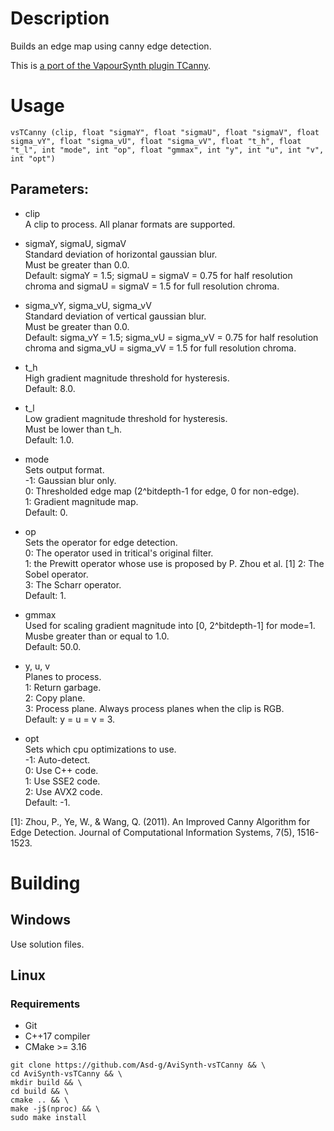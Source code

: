 # Description

Builds an edge map using canny edge detection.

This is [a port of the VapourSynth plugin TCanny](https://github.com/HomeOfVapourSynthEvolution/VapourSynth-TCanny).

# Usage

```
vsTCanny (clip, float "sigmaY", float "sigmaU", float "sigmaV", float sigma_vY", float "sigma_vU", float "sigma_vV", float "t_h", float "t_l", int "mode", int "op", float "gmmax", int "y", int "u", int "v", int "opt")
```

## Parameters:

- clip\
    A clip to process. All planar formats are supported.
    
- sigmaY, sigmaU, sigmaV\
    Standard deviation of horizontal gaussian blur.\
    Must be greater than 0.0.\
    Default: sigmaY = 1.5; sigmaU = sigmaV = 0.75 for half resolution chroma and sigmaU = sigmaV = 1.5 for full resolution chroma.

- sigma_vY, sigma_vU, sigma_vV\
    Standard deviation of vertical gaussian blur.\
    Must be greater than 0.0.\
    Default: sigma_vY = 1.5; sigma_vU = sigma_vV = 0.75 for half resolution chroma and sigma_vU = sigma_vV = 1.5 for full resolution chroma.
    
- t_h\
    High gradient magnitude threshold for hysteresis.\
    Default: 8.0.
    
- t_l\
    Low gradient magnitude threshold for hysteresis.\
    Must be lower than t_h.\
    Default: 1.0.
    
- mode\
    Sets output format.\
    -1: Gaussian blur only.\
    0: Thresholded edge map (2^bitdepth-1 for edge, 0 for non-edge).\
    1: Gradient magnitude map.\
    Default: 0.
    
- op\
    Sets the operator for edge detection.\
    0: The operator used in tritical's original filter.\
    1:  the Prewitt operator whose use is proposed by P. Zhou et al. [1]
    2: The Sobel operator.\
    3: The Scharr operator.\
    Default: 1.

- gmmax\
    Used for scaling gradient magnitude into [0, 2^bitdepth-1] for mode=1.\
    Musbe greater than or equal to 1.0.\
    Default: 50.0.
    
- y, u, v\
    Planes to process.\
    1: Return garbage.\
    2: Copy plane.\
    3: Process plane. Always process planes when the clip is RGB.\
    Default: y = u = v = 3.
    
- opt\
    Sets which cpu optimizations to use.\
    -1: Auto-detect.\
    0: Use C++ code.\
    1: Use SSE2 code.\
    2: Use AVX2 code.\
    Default: -1.

[1]: Zhou, P., Ye, W., & Wang, Q. (2011). An Improved Canny Algorithm for Edge Detection. Journal of Computational Information Systems, 7(5), 1516-1523.

# Building

## Windows

Use solution files.

## Linux

### Requirements

- Git
- C++17 compiler
- CMake >= 3.16

```
git clone https://github.com/Asd-g/AviSynth-vsTCanny && \
cd AviSynth-vsTCanny && \
mkdir build && \
cd build && \
cmake .. && \
make -j$(nproc) && \
sudo make install
```
